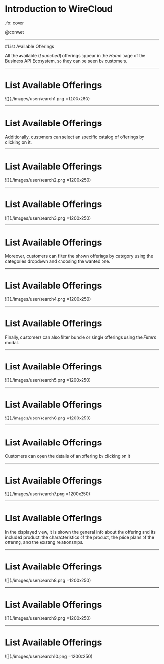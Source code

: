 # Introduction to WireCloud

.fx: cover

@conwet

---
#List Available Offerings

All the available (*Launched*) offerings appear in the *Home* page of the Business API Ecosystem, so they can be seen by customers.

---
# List Available Offerings

![](./images/user/search1.png =1200x250)

---
# List Available Offerings

Additionally, customers can select an specific catalog of offerings by clicking on it.

---
# List Available Offerings

![](./images/user/search2.png =1200x250)

---
# List Available Offerings

![](./images/user/search3.png =1200x250)

---
# List Available Offerings

Moreover, customers can filter the shown offerings by category using the categories dropdown and choosing the wanted one.

---
# List Available Offerings

![](./images/user/search4.png =1200x250)

---
# List Available Offerings

Finally, customers can also filter bundle or single offerings using the *Filters* modal.

---
# List Available Offerings

![](./images/user/search5.png =1200x250)

---
# List Available Offerings

![](./images/user/search6.png =1200x250)

---
# List Available Offerings

Customers can open the details of an offering by clicking on it

---
# List Available Offerings

![](./images/user/search7.png =1200x250)

---
# List Available Offerings

In the displayed view, it is shown the general info about the offering and its included product, the characteristics of the product, the price plans of the offering, and the existing relationships.

---
# List Available Offerings

![](./images/user/search8.png =1200x250)

---
# List Available Offerings

![](./images/user/search9.png =1200x250)

---
# List Available Offerings

![](./images/user/search10.png =1200x250)

